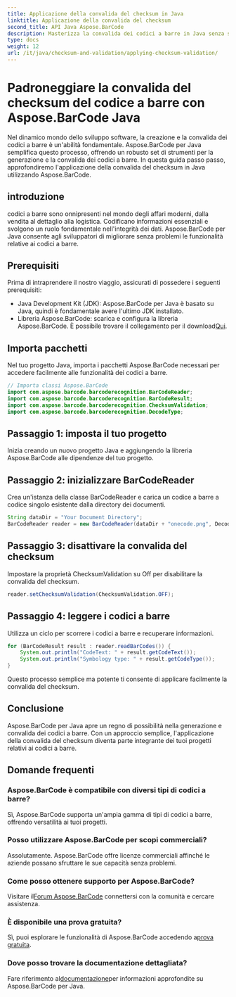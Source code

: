 ```yaml
---
title: Applicazione della convalida del checksum in Java
linktitle: Applicazione della convalida del checksum
second_title: API Java Aspose.BarCode
description: Masterizza la convalida dei codici a barre in Java senza sforzo con Aspose.BarCode. Guida passo passo per la convalida del checksum. Migliora l'integrità dei dati del tuo software!
type: docs
weight: 12
url: /it/java/checksum-and-validation/applying-checksum-validation/
---
```

# Padroneggiare la convalida del checksum del codice a barre con Aspose.BarCode Java

Nel dinamico mondo dello sviluppo software, la creazione e la convalida dei codici a barre è un'abilità fondamentale. Aspose.BarCode per Java semplifica questo processo, offrendo un robusto set di strumenti per la generazione e la convalida dei codici a barre. In questa guida passo passo, approfondiremo l'applicazione della convalida del checksum in Java utilizzando Aspose.BarCode.

## introduzione

codici a barre sono onnipresenti nel mondo degli affari moderni, dalla vendita al dettaglio alla logistica. Codificano informazioni essenziali e svolgono un ruolo fondamentale nell'integrità dei dati. Aspose.BarCode per Java consente agli sviluppatori di migliorare senza problemi le funzionalità relative ai codici a barre.

## Prerequisiti

Prima di intraprendere il nostro viaggio, assicurati di possedere i seguenti prerequisiti:

- Java Development Kit (JDK): Aspose.BarCode per Java è basato su Java, quindi è fondamentale avere l'ultimo JDK installato.
-  Libreria Aspose.BarCode: scarica e configura la libreria Aspose.BarCode. È possibile trovare il collegamento per il download[Qui](https://releases.aspose.com/barcode/java/).

## Importa pacchetti

Nel tuo progetto Java, importa i pacchetti Aspose.BarCode necessari per accedere facilmente alle funzionalità dei codici a barre.

```java
// Importa classi Aspose.BarCode
import com.aspose.barcode.barcoderecognition.BarCodeReader;
import com.aspose.barcode.barcoderecognition.BarCodeResult;
import com.aspose.barcode.barcoderecognition.ChecksumValidation;
import com.aspose.barcode.barcoderecognition.DecodeType;
```

## Passaggio 1: imposta il tuo progetto

Inizia creando un nuovo progetto Java e aggiungendo la libreria Aspose.BarCode alle dipendenze del tuo progetto.

## Passaggio 2: inizializzare BarCodeReader

Crea un'istanza della classe BarCodeReader e carica un codice a barre a codice singolo esistente dalla directory dei documenti.

```java
String dataDir = "Your Document Directory";
BarCodeReader reader = new BarCodeReader(dataDir + "onecode.png", DecodeType.ONE_CODE);
```

## Passaggio 3: disattivare la convalida del checksum

Impostare la proprietà ChecksumValidation su Off per disabilitare la convalida del checksum.

```java
reader.setChecksumValidation(ChecksumValidation.OFF);
```

## Passaggio 4: leggere i codici a barre

Utilizza un ciclo per scorrere i codici a barre e recuperare informazioni.

```java
for (BarCodeResult result : reader.readBarCodes()) {
    System.out.println("CodeText: " + result.getCodeText());
    System.out.println("Symbology type: " + result.getCodeType());
}
```

Questo processo semplice ma potente ti consente di applicare facilmente la convalida del checksum.

## Conclusione

Aspose.BarCode per Java apre un regno di possibilità nella generazione e convalida dei codici a barre. Con un approccio semplice, l'applicazione della convalida del checksum diventa parte integrante dei tuoi progetti relativi ai codici a barre.

## Domande frequenti

### Aspose.BarCode è compatibile con diversi tipi di codici a barre?
Sì, Aspose.BarCode supporta un'ampia gamma di tipi di codici a barre, offrendo versatilità ai tuoi progetti.

### Posso utilizzare Aspose.BarCode per scopi commerciali?
Assolutamente. Aspose.BarCode offre licenze commerciali affinché le aziende possano sfruttare le sue capacità senza problemi.

### Come posso ottenere supporto per Aspose.BarCode?
 Visitare il[Forum Aspose.BarCode](https://forum.aspose.com/c/barcode/13) connettersi con la comunità e cercare assistenza.

### È disponibile una prova gratuita?
 Sì, puoi esplorare le funzionalità di Aspose.BarCode accedendo a[prova gratuita](https://releases.aspose.com/).

### Dove posso trovare la documentazione dettagliata?
 Fare riferimento al[documentazione](https://reference.aspose.com/barcode/java/)per informazioni approfondite su Aspose.BarCode per Java.

